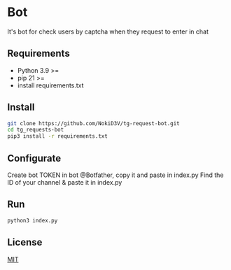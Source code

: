 # Bot
It's bot for check users by captcha when they request to enter in chat

## Requirements
* Python 3.9 >=
* pip 21 >=
* install requirements.txt

## Install
```bash
git clone https://github.com/NokiD3V/tg-request-bot.git
cd tg_requests-bot
pip3 install -r requirements.txt
```

## Configurate
Create bot TOKEN in bot @Botfather, copy it and paste in index.py 
Find the ID of your channel & paste it in index.py

## Run
```bash
python3 index.py
```

## License

[MIT](https://choosealicense.com/licenses/mit/)